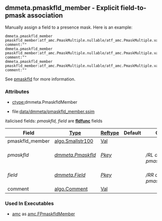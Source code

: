 ## dmmeta.pmaskfld_member - Explicit field-to-pmask association
<a href="#dmmeta-pmaskfld_member"></a>

Manually assign a field to a presence mask.
Here is an example:
```
dmmeta.pmaskfld_member  pmaskfld_member:atf_amc.PmaskMultiple.nullable/atf_amc.PmaskMultiple.value1                                comment:""
dmmeta.pmaskfld_member  pmaskfld_member:atf_amc.PmaskMultiple.nullable/atf_amc.PmaskMultiple.value3                                comment:""
dmmeta.pmaskfld_member  pmaskfld_member:atf_amc.PmaskMultiple.nullable/atf_amc.PmaskMultiple.value5                                comment:""
```
See [pmaskfld](pmaskfld.md) for more information.

### Attributes
<a href="#attributes"></a>
<!-- dev.mdmark  mdmark:MDSECTION  state:BEG_AUTO  param:Attributes -->
* [ctype:](/txt/ssimdb/dmmeta/ctype.md)dmmeta.PmaskfldMember

* file:[data/dmmeta/pmaskfld_member.ssim](/data/dmmeta/pmaskfld_member.ssim)

italicised fields: *pmaskfld, field* are [**fldfunc**](/txt/ssim.md#fldfunc) fields

|Field|[Type](/txt/ssimdb/dmmeta/ctype.md)|[Reftype](/txt/ssimdb/dmmeta/reftype.md)|Default|Comment|
|---|---|---|---|---|
|pmaskfld_member|[algo.Smallstr100](/txt/protocol/algo/README.md#algo-smallstr100)|[Val](/txt/exe/amc/reftypes.md#val)|||
|*pmaskfld*|*[dmmeta.Pmaskfld](/txt/ssimdb/dmmeta/pmaskfld.md)*|*[Pkey](/txt/exe/amc/reftypes.md#pkey)*||*<br>/RL of pmaskfld_member*|
|*field*|*[dmmeta.Field](/txt/ssimdb/dmmeta/field.md)*|*[Pkey](/txt/exe/amc/reftypes.md#pkey)*||*<br>/RR of pmaskfld_member*|
|comment|[algo.Comment](/txt/protocol/algo/Comment.md)|[Val](/txt/exe/amc/reftypes.md#val)|||

<!-- dev.mdmark  mdmark:MDSECTION  state:END_AUTO  param:Attributes -->

### Used In Executables
<a href="#used-in-executables"></a>
<!-- dev.mdmark  mdmark:MDSECTION  state:BEG_AUTO  param:ImdbUses -->

* [amc](/txt/exe/amc/internals.md) as [amc.FPmaskfldMember](/txt/exe/amc/internals.md#amc-fpmaskfldmember)

<!-- dev.mdmark  mdmark:MDSECTION  state:END_AUTO  param:ImdbUses -->

